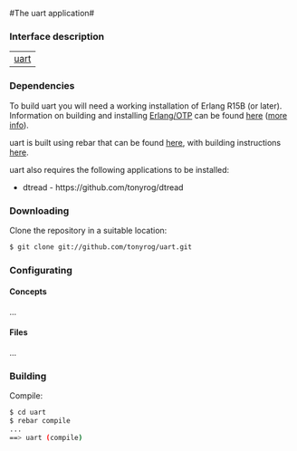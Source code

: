

#The uart application#



### Interface description ###


<table width="100%" border="0" summary="list of modules">
<tr><td><a href="http://github.com/tonyrog/uart/blob/master/doc/uart.md" class="module">uart</a></td></tr></table>

### Dependencies ###

To build uart you will need a working installation of Erlang R15B (or
later).<br/>
Information on building and installing [Erlang/OTP](http://www.erlang.org)
can be found [here](https://github.com/erlang/otp/wiki/Installation)
([more info](https://github.com/erlang/otp/blob/master/INSTALL.md)).

uart is built using rebar that can be found [here](https://github.com/basho/rebar), with building instructions [here](https://github.com/basho/rebar/wiki/Building-rebar).

uart also requires the following applications to be installed:
<ul>
<li>dtread - https://github.com/tonyrog/dtread</li>
</ul>

### Downloading

Clone the repository in a suitable location:

```sh
$ git clone git://github.com/tonyrog/uart.git
```
### Configurating
#### Concepts

...

#### Files

...

### Building

Compile:

```sh
$ cd uart
$ rebar compile
...
==> uart (compile)
```


